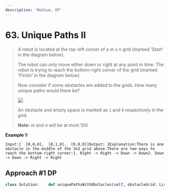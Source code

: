 ```yaml
---
description: 'Medium, DP'
---
```


# 63. Unique Paths II

> A robot is located at the top-left corner of a _m_ x _n_ grid \(marked 'Start' in the diagram below\).
>
> The robot can only move either down or right at any point in time. The robot is trying to reach the bottom-right corner of the grid \(marked 'Finish' in the diagram below\).
>
> Now consider if some obstacles are added to the grids. How many unique paths would there be?
>
> ![](https://assets.leetcode.com/uploads/2018/10/22/robot_maze.png)
>
> An obstacle and empty space is marked as `1` and `0` respectively in the grid.
>
> **Note:** _m_ and _n_ will be at most 100.

**Example 1:**

```text
Input:[  [0,0,0],  [0,1,0],  [0,0,0]]Output: 2Explanation:There is one obstacle in the middle of the 3x3 grid above.There are two ways to reach the bottom-right corner:1. Right -> Right -> Down -> Down2. Down -> Down -> Right -> Right
```

## Approach \#1 DP

```python
class Solution:    def uniquePathsWithObstacles(self, obstacleGrid: List[List[int]]) -> int:        if not obstacleGrid or not obstacleGrid[0]:            return 0                m = len(obstacleGrid)        n = len(obstacleGrid[0])                dp = [[0 for i in range(n)] for _ in range(m)] # 有可能到不了m - 1, n - 1的位置所以需要初始化dp数组为0        # dp[0][0] = 1                        for i in range(m): # 从 0 开始 因为有可能有[[1]]这种corner case那么最一开始就不行            for j in range(n):                # obstacle 每到一个点先判断是不是obstacle                if obstacleGrid[i][j] == 1:                    dp[i][j] = 0                    continue                                    # 初始点初始化 因为前面已过滤obstacle情况 所以这里放心set为1                if i == 0 and j == 0:                    dp[i][j] = 1                    continue                                # 有可能是第一列或第一行此点之前的一个cell有obstacle, 所以先设为0                dp[i][j] = 0                                if i > 0:                    dp[i][j] += dp[i - 1][j]                if j > 0:                    dp[i][j] += dp[i][j - 1]                return dp[m - 1][n - 1]
```

